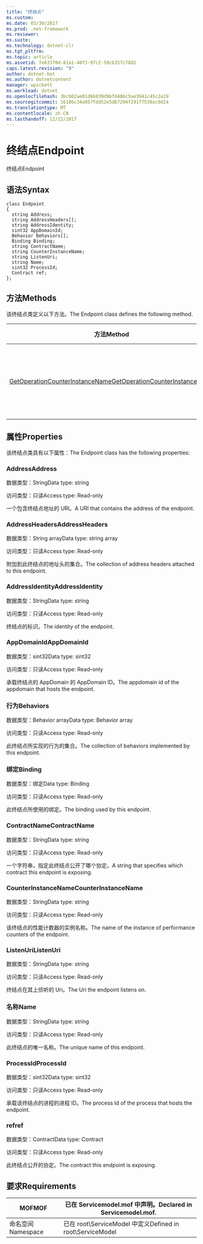 ```yaml
---
title: "终结点"
ms.custom: 
ms.date: 03/30/2017
ms.prod: .net-framework
ms.reviewer: 
ms.suite: 
ms.technology: dotnet-clr
ms.tgt_pltfrm: 
ms.topic: article
ms.assetid: fe63370d-81a1-40f3-97c2-59cb357c78d2
caps.latest.revision: "9"
author: dotnet-bot
ms.author: dotnetcontent
manager: wpickett
ms.workload: dotnet
ms.openlocfilehash: 3bcb02ae01d66830d9bfd486c5ae3941c45c2a19
ms.sourcegitcommit: 16186c34a957fdd52e5db7294f291f7530ac9d24
ms.translationtype: MT
ms.contentlocale: zh-CN
ms.lasthandoff: 12/22/2017
---
```

# <a name="endpoint"></a><span data-ttu-id="71f54-102">终结点</span><span class="sxs-lookup"><span data-stu-id="71f54-102">Endpoint</span></span>
<span data-ttu-id="71f54-103">终结点</span><span class="sxs-lookup"><span data-stu-id="71f54-103">Endpoint</span></span>  
  
## <a name="syntax"></a><span data-ttu-id="71f54-104">语法</span><span class="sxs-lookup"><span data-stu-id="71f54-104">Syntax</span></span>  
  
```  
class Endpoint  
{  
  string Address;  
  string AddressHeaders[];  
  string AddressIdentity;  
  sint32 AppDomainId;  
  Behavior Behaviors[];  
  Binding Binding;  
  string ContractName;  
  string CounterInstanceName;  
  string ListenUri;  
  string Name;  
  sint32 ProcessId;  
  Contract ref;  
};  
```  
  
## <a name="methods"></a><span data-ttu-id="71f54-105">方法</span><span class="sxs-lookup"><span data-stu-id="71f54-105">Methods</span></span>  
 <span data-ttu-id="71f54-106">该终结点类定义以下方法。</span><span class="sxs-lookup"><span data-stu-id="71f54-106">The Endpoint class defines the following method.</span></span>  
  
|<span data-ttu-id="71f54-107">方法</span><span class="sxs-lookup"><span data-stu-id="71f54-107">Method</span></span>|<span data-ttu-id="71f54-108">描述</span><span class="sxs-lookup"><span data-stu-id="71f54-108">Description</span></span>|  
|------------|-----------------|  
|[<span data-ttu-id="71f54-109">GetOperationCounterInstanceName</span><span class="sxs-lookup"><span data-stu-id="71f54-109">GetOperationCounterInstanceName</span></span>](../../../../../docs/framework/wcf/diagnostics/wmi/getoperationcounterinstancename.md)|<span data-ttu-id="71f54-110">检索操作性能计数器实例名称</span><span class="sxs-lookup"><span data-stu-id="71f54-110">Retrieves the operation performance counter instance name</span></span>|  
  
## <a name="properties"></a><span data-ttu-id="71f54-111">属性</span><span class="sxs-lookup"><span data-stu-id="71f54-111">Properties</span></span>  
 <span data-ttu-id="71f54-112">该终结点类具有以下属性：</span><span class="sxs-lookup"><span data-stu-id="71f54-112">The Endpoint class has the following properties:</span></span>  
  
### <a name="address"></a><span data-ttu-id="71f54-113">Address</span><span class="sxs-lookup"><span data-stu-id="71f54-113">Address</span></span>  
 <span data-ttu-id="71f54-114">数据类型：String</span><span class="sxs-lookup"><span data-stu-id="71f54-114">Data type: string</span></span>  
  
 <span data-ttu-id="71f54-115">访问类型：只读</span><span class="sxs-lookup"><span data-stu-id="71f54-115">Access type: Read-only</span></span>  
  
 <span data-ttu-id="71f54-116">一个包含终结点地址的 URI。</span><span class="sxs-lookup"><span data-stu-id="71f54-116">A URI that contains the address of the endpoint.</span></span>  
  
### <a name="addressheaders"></a><span data-ttu-id="71f54-117">AddressHeaders</span><span class="sxs-lookup"><span data-stu-id="71f54-117">AddressHeaders</span></span>  
 <span data-ttu-id="71f54-118">数据类型：String array</span><span class="sxs-lookup"><span data-stu-id="71f54-118">Data type: string array</span></span>  
  
 <span data-ttu-id="71f54-119">访问类型：只读</span><span class="sxs-lookup"><span data-stu-id="71f54-119">Access type: Read-only</span></span>  
  
 <span data-ttu-id="71f54-120">附加到此终结点的地址头的集合。</span><span class="sxs-lookup"><span data-stu-id="71f54-120">The collection of address headers attached to this endpoint.</span></span>  
  
### <a name="addressidentity"></a><span data-ttu-id="71f54-121">AddressIdentity</span><span class="sxs-lookup"><span data-stu-id="71f54-121">AddressIdentity</span></span>  
 <span data-ttu-id="71f54-122">数据类型：String</span><span class="sxs-lookup"><span data-stu-id="71f54-122">Data type: string</span></span>  
  
 <span data-ttu-id="71f54-123">访问类型：只读</span><span class="sxs-lookup"><span data-stu-id="71f54-123">Access type: Read-only</span></span>  
  
 <span data-ttu-id="71f54-124">终结点的标识。</span><span class="sxs-lookup"><span data-stu-id="71f54-124">The identity of the endpoint.</span></span>  
  
### <a name="appdomainid"></a><span data-ttu-id="71f54-125">AppDomainId</span><span class="sxs-lookup"><span data-stu-id="71f54-125">AppDomainId</span></span>  
 <span data-ttu-id="71f54-126">数据类型：sint32</span><span class="sxs-lookup"><span data-stu-id="71f54-126">Data type: sint32</span></span>  
  
 <span data-ttu-id="71f54-127">访问类型：只读</span><span class="sxs-lookup"><span data-stu-id="71f54-127">Access type: Read-only</span></span>  
  
 <span data-ttu-id="71f54-128">承载终结点的 AppDomain 的 AppDomain ID。</span><span class="sxs-lookup"><span data-stu-id="71f54-128">The appdomain id of the appdomain that hosts the endpoint.</span></span>  
  
### <a name="behaviors"></a><span data-ttu-id="71f54-129">行为</span><span class="sxs-lookup"><span data-stu-id="71f54-129">Behaviors</span></span>  
 <span data-ttu-id="71f54-130">数据类型：Behavior array</span><span class="sxs-lookup"><span data-stu-id="71f54-130">Data type: Behavior array</span></span>  
  
 <span data-ttu-id="71f54-131">访问类型：只读</span><span class="sxs-lookup"><span data-stu-id="71f54-131">Access type: Read-only</span></span>  
  
 <span data-ttu-id="71f54-132">此终结点所实现的行为的集合。</span><span class="sxs-lookup"><span data-stu-id="71f54-132">The collection of behaviors implemented by this endpoint.</span></span>  
  
### <a name="binding"></a><span data-ttu-id="71f54-133">绑定</span><span class="sxs-lookup"><span data-stu-id="71f54-133">Binding</span></span>  
 <span data-ttu-id="71f54-134">数据类型：绑定</span><span class="sxs-lookup"><span data-stu-id="71f54-134">Data type: Binding</span></span>  
  
 <span data-ttu-id="71f54-135">访问类型：只读</span><span class="sxs-lookup"><span data-stu-id="71f54-135">Access type: Read-only</span></span>  
  
 <span data-ttu-id="71f54-136">此终结点所使用的绑定。</span><span class="sxs-lookup"><span data-stu-id="71f54-136">The binding used by this endpoint.</span></span>  
  
### <a name="contractname"></a><span data-ttu-id="71f54-137">ContractName</span><span class="sxs-lookup"><span data-stu-id="71f54-137">ContractName</span></span>  
 <span data-ttu-id="71f54-138">数据类型：String</span><span class="sxs-lookup"><span data-stu-id="71f54-138">Data type: string</span></span>  
  
 <span data-ttu-id="71f54-139">访问类型：只读</span><span class="sxs-lookup"><span data-stu-id="71f54-139">Access type: Read-only</span></span>  
  
 <span data-ttu-id="71f54-140">一个字符串，指定此终结点公开了哪个协定。</span><span class="sxs-lookup"><span data-stu-id="71f54-140">A string that specifies which contract this endpoint is exposing.</span></span>  
  
### <a name="counterinstancename"></a><span data-ttu-id="71f54-141">CounterInstanceName</span><span class="sxs-lookup"><span data-stu-id="71f54-141">CounterInstanceName</span></span>  
 <span data-ttu-id="71f54-142">数据类型：String</span><span class="sxs-lookup"><span data-stu-id="71f54-142">Data type: string</span></span>  
  
 <span data-ttu-id="71f54-143">访问类型：只读</span><span class="sxs-lookup"><span data-stu-id="71f54-143">Access type: Read-only</span></span>  
  
 <span data-ttu-id="71f54-144">该终结点的性能计数器的实例名称。</span><span class="sxs-lookup"><span data-stu-id="71f54-144">The name of the instance of performance counters of the endpoint.</span></span>  
  
### <a name="listenuri"></a><span data-ttu-id="71f54-145">ListenUri</span><span class="sxs-lookup"><span data-stu-id="71f54-145">ListenUri</span></span>  
 <span data-ttu-id="71f54-146">数据类型：String</span><span class="sxs-lookup"><span data-stu-id="71f54-146">Data type: string</span></span>  
  
 <span data-ttu-id="71f54-147">访问类型：只读</span><span class="sxs-lookup"><span data-stu-id="71f54-147">Access type: Read-only</span></span>  
  
 <span data-ttu-id="71f54-148">终结点在其上侦听的 Uri。</span><span class="sxs-lookup"><span data-stu-id="71f54-148">The Uri the endpoint listens on.</span></span>  
  
### <a name="name"></a><span data-ttu-id="71f54-149">名称</span><span class="sxs-lookup"><span data-stu-id="71f54-149">Name</span></span>  
 <span data-ttu-id="71f54-150">数据类型：String</span><span class="sxs-lookup"><span data-stu-id="71f54-150">Data type: string</span></span>  
  
 <span data-ttu-id="71f54-151">访问类型：只读</span><span class="sxs-lookup"><span data-stu-id="71f54-151">Access type: Read-only</span></span>  
  
 <span data-ttu-id="71f54-152">此终结点的唯一名称。</span><span class="sxs-lookup"><span data-stu-id="71f54-152">The unique name of this endpoint.</span></span>  
  
### <a name="processid"></a><span data-ttu-id="71f54-153">ProcessId</span><span class="sxs-lookup"><span data-stu-id="71f54-153">ProcessId</span></span>  
 <span data-ttu-id="71f54-154">数据类型：sint32</span><span class="sxs-lookup"><span data-stu-id="71f54-154">Data type: sint32</span></span>  
  
 <span data-ttu-id="71f54-155">访问类型：只读</span><span class="sxs-lookup"><span data-stu-id="71f54-155">Access type: Read-only</span></span>  
  
 <span data-ttu-id="71f54-156">承载该终结点的进程的进程 ID。</span><span class="sxs-lookup"><span data-stu-id="71f54-156">The process Id of the process that hosts the endpoint.</span></span>  
  
### <a name="ref"></a><span data-ttu-id="71f54-157">ref</span><span class="sxs-lookup"><span data-stu-id="71f54-157">ref</span></span>  
 <span data-ttu-id="71f54-158">数据类型：Contract</span><span class="sxs-lookup"><span data-stu-id="71f54-158">Data type: Contract</span></span>  
  
 <span data-ttu-id="71f54-159">访问类型：只读</span><span class="sxs-lookup"><span data-stu-id="71f54-159">Access type: Read-only</span></span>  
  
 <span data-ttu-id="71f54-160">此终结点公开的协定。</span><span class="sxs-lookup"><span data-stu-id="71f54-160">The contract this endpoint is exposing.</span></span>  
  
## <a name="requirements"></a><span data-ttu-id="71f54-161">要求</span><span class="sxs-lookup"><span data-stu-id="71f54-161">Requirements</span></span>  
  
|<span data-ttu-id="71f54-162">MOF</span><span class="sxs-lookup"><span data-stu-id="71f54-162">MOF</span></span>|<span data-ttu-id="71f54-163">已在 Servicemodel.mof 中声明。</span><span class="sxs-lookup"><span data-stu-id="71f54-163">Declared in Servicemodel.mof.</span></span>|  
|---------|-----------------------------------|  
|<span data-ttu-id="71f54-164">命名空间</span><span class="sxs-lookup"><span data-stu-id="71f54-164">Namespace</span></span>|<span data-ttu-id="71f54-165">已在 root\ServiceModel 中定义</span><span class="sxs-lookup"><span data-stu-id="71f54-165">Defined in root\ServiceModel</span></span>|
